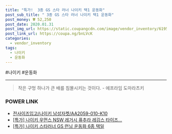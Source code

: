 ```yaml
--- 
title: "특가!  3종 GS 스타 러너 나이키 택1 운동화" 
post_sub_title: " 3종 GS 스타 러너 나이키 택1 운동화" 
post_money: ₩ 52,250 
post_date: 2020.01.31 
post_img_url: https://static.coupangcdn.com/image/vendor_inventory/6195/409135ccd8fc706467ae61a99f6172adc71379c560a04e91a4d70457930d.jpg 
post_link_url: https://coupa.ng/bnLVcK 
categories: 
  - vendor_inventory 
tags: 
  - 나이키 
  - 운동화 
--- 
```

  #나이키 #운동화 
<hr> 

> 작은 구멍 하나가 큰 배를 침몰시키는 것이다. - 에프라임 도마라츠키 


### POWER LINK

* <a href="https://blog.naver.com/santokki14/221787663753" target="_blank">전사이즈입고/나이키 남성자켓/AA2059-010-K10</a>
* <a href="https://blog.naver.com/santokki14/221789225280" target="_blank">[특가] 나이키 우먼스 NSW 레거시 퓨추라 레깅스 타이즈...</a>
* <a href="https://blog.naver.com/santokki14/221790979996" target="_blank">[특가] 나이키 스타러너 GS 런닝 운동화 6종 택일</a>
